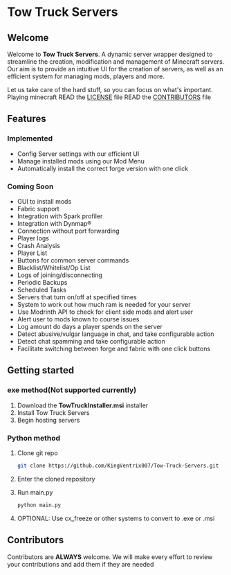 # Tow Truck Servers

## Welcome

Welcome to **Tow Truck Servers**. A dynamic server wrapper designed to streamline the creation, modification and management of Minecraft servers. Our aim is to provide an intuitive UI for the creation of servers, as well as an efficient system for managing mods, players and more. 

Let us take care of the hard stuff, so you can focus on what's important. Playing minecraft
READ the [LICENSE](LICENSE) file
READ the [CONTRIBUTORS](CONTRIBUTORS) file
## Features

### Implemented

- Config Server settings with our efficient UI
- Manage installed mods using our Mod Menu
- Automatically install the correct forge version with one click

### Coming Soon

- GUI to install mods
- Fabric support
- Integration with Spark profiler
- Integration with Dynmap®
- Connection without port forwarding
- Player logs
- Crash Analysis
- Player List
- Buttons for common server commands
- Blacklist/Whitelist/Op List
- Logs of joining/disconnecting
- Periodic Backups
- Scheduled Tasks
- Servers that turn on/off at specified times
- System to work out how much ram is needed for your server
- Use Modrinth API to check for client side mods and alert user
- Alert user to mods known to course issues
- Log amount do days a player spends on the server
- Detect abusive/vulgar language in chat, and take configurable action
- Detect chat spamming and take configurable action
- Facilitate switching between forge and fabric with one click buttons

## Getting started

### exe method(Not supported currently)

1. Download the **TowTruckInstaller.msi** installer
2. Install Tow Truck Servers
3. Begin hosting servers

### Python method

1. Clone git repo

    ```sh
    git clone https://github.com/KingVentrix007/Tow-Truck-Servers.git
    ```

2. Enter the cloned repository
3. Run main.py

    ```sh
    python main.py
    ```

4. OPTIONAL: Use cx_freeze or other systems to convert to .exe or .msi

## Contributors

Contributors are **ALWAYS** welcome. We will make every effort to review your contributions and add them if they are needed
